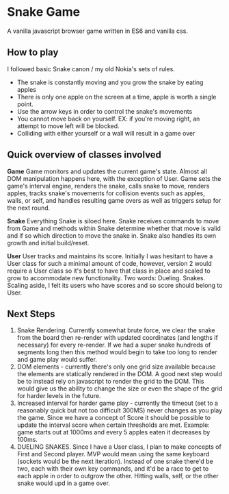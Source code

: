 # Snake Game

A vanilla javascript browser game written in ES6 and vanilla css.

## How to play

I followed basic Snake canon / my old Nokia's sets of rules.

 - The snake is constantly moving and you grow the snake by eating apples
 - There is only one apple on the screen at a time, apple is worth a single point.
 - Use the arrow keys in order to control the snake's movements
 - You cannot move back on yourself. EX: if you're moving right, an attempt to move left will be blocked.
 - Colliding with either yourself or a wall will result in a game over

## Quick overview of classes involved

**Game**
Game monitors and updates the current game's state. Almost all DOM manipulation happens here, with the exception of User. Game sets the game's interval engine, renders the snake, calls snake to move, renders apples, tracks snake's movements for collision events such as apples, walls, or self, and handles resulting game overs as well as triggers setup for the next round.

**Snake**
Everything Snake is siloed here. Snake receives commands to move from Game and methods within Snake determine whether that move is valid and if so which direction to move the snake in. Snake also handles its own growth and initial build/reset.

**User**
User tracks and maintains its score. Initially I was hesitant to have a User class for such a minimal amount of code, however, version 2 would require a User class so it's best to have that class in place and scaled to grow to accommodate new functionality. Two words: Dueling. Snakes. Scaling aside, I felt its users who have scores and so score should belong to User.

## Next Steps

 1. Snake Rendering. Currently somewhat brute force, we clear the snake from the board then re-render with updated coordinates (and lengths if necessary) for every re-render.  If we had a super snake hundreds of segments long then this method would begin to take too long to render and game play would suffer.
 2. DOM elements - currently there's only one grid size available because the elements are statically rendered in the DOM. A good next step would be to instead rely on javascript to render the grid to the DOM. This would give us the ability to change the size or even the shape of the grid for harder levels in the future.
 3. Increased interval for harder game play - currently the timeout (set to a reasonably quick but not too difficult 300MS) never changes as you play the game. Since we have a concept of Score it should be possible to update the interval score when certain thresholds are met. Example: game starts out at 1000ms and every 5 apples eaten it decreases by 100ms.
 4. DUELING SNAKES. Since I have a User class, I plan to make concepts of First and Second player. MVP would mean using the same keyboard (sockets would be the next iteration). Instead of one snake there'd be two, each with their own key commands, and it'd be a race to get to each apple in order to outgrow the other. Hitting walls, self, or the other snake would upd in a game over.
